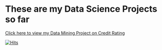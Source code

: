 # These are my Data Science Projects so far

<a href="https://lifehkbueduhk-my.sharepoint.com/:w:/g/personal/20201729_life_hkbu_edu_hk/ERm1ssDBhZJMhWivl8rcYB8B22iOO1MRHCr5FWE7Puhlww?e=cuLXQ6"> Click here to view my Data Mining Project on Credit Rating 

[![Hits](https://hits.seeyoufarm.com/api/count/incr/badge.svg?url=https%3A%2F%2Fgithub.com%2Fstokishev%2Fdatascience&count_bg=%2379C83D&title_bg=%23434242&icon=myspace.svg&icon_color=%23E7E7E7&title=Repository+Visitor+Counter&edge_flat=false)](https://hits.seeyoufarm.com)
